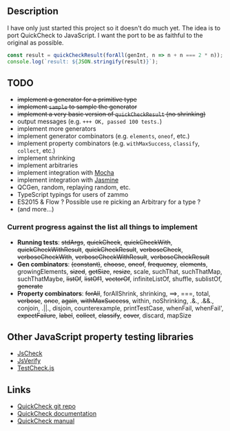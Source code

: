 ## Description

I have only just started this project so it doesn't do much yet.
The idea is to port QuickCheck to JavaScript.
I want the port to be as faithful to the original as possible.

```js
const result = quickCheckResult(forAll(genInt, n => n + n === 2 * n));
console.log(`result: ${JSON.stringify(result)}`);
```

## TODO

* ~~implement a generator for a primitive type~~
* ~~implement `sample` to sample the generator~~
* ~~implement a very basic version of `quickCheckResult` (no shrinking)~~
* output messages (e.g. `+++ OK, passed 100 tests.`)
* implement more generators
* implement generator combinators (e.g. `elements`, `oneof`, etc.)
* implement property combinators (e.g. `withMaxSuccess`, `classify`, `collect`, etc.)
* implement shrinking
* implement arbitraries
* implement integration with [Mocha](https://mochajs.org/)
* implement integration with [Jasmine](https://jasmine.github.io/)
* QCGen, random, replaying random, etc.
* TypeScript typings for users of zammo
* ES2015 & Flow ? Possible use re picking an Arbitrary for a type ?
* (and more...)

### Current progress against the list all things to implement

* __Running tests__: ~~stdArgs~~,
~~quickCheck~~, ~~quickCheckWith~~, ~~quickCheckWithResult~~, ~~quickCheckResult~~,
~~verboseCheck~~, ~~verboseCheckWith~~, ~~verboseCheckWithResult~~, ~~verboseCheckResult~~
* __Gen combinators__: ~~(constant)~~, ~~choose~~, ~~oneof~~, ~~frequency~~, ~~elements~~,
growingElements, ~~sized~~, ~~getSize~~, ~~resize~~, scale, suchThat, suchThatMap, suchThatMaybe,
~~listOf~~, ~~listOf1~~, ~~vectorOf~~, infiniteListOf, shuffle, sublistOf, ~~generate~~
* __Property combinators__: ~~forAll~~, forAllShrink, shrinking, ==>, ===, total, ~~verbose~~,
~~once~~, ~~again~~, ~~withMaxSuccess~~, within, noShrinking, .&., .&&., conjoin, .||., disjoin, counterexample,
printTestCase, whenFail, whenFail', ~~expectFailure~~,
~~label~~, ~~collect~~, ~~classify~~, ~~cover~~, discard, mapSize

## Other JavaScript property testing libraries

* [JsCheck](http://jscheck.org/)
* [JsVerify](http://jsverify.github.io/)
* [TestCheck.js](http://leebyron.com/testcheck-js/api)

## Links

* [QuickCheck git repo](https://github.com/nick8325/quickcheck)
* [QuickCheck documentation](https://hackage.haskell.org/package/QuickCheck-2.10.0.1/docs/Test-QuickCheck.html)
* [QuickCheck manual](http://www.cse.chalmers.se/~rjmh/QuickCheck/manual.html)
